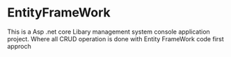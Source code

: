 # EntityFrameWork
This is a Asp .net core Libary management system console application project. Where all CRUD operation is done with Entity FrameWork code first approch

